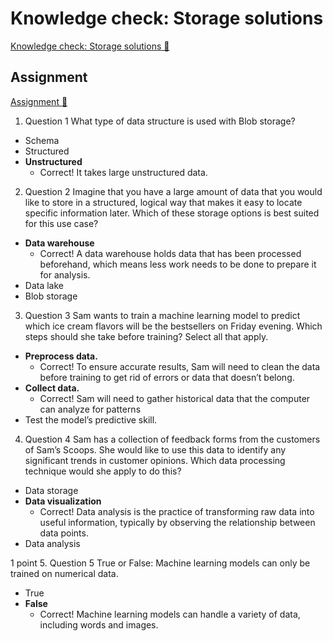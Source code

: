 # Knowledge check: Storage solutions

[Knowledge check: Storage solutions 🔗](https://www.coursera.org/learn/introduction-to-computers-and-operating-systems-and-security/assignment-submission/OM3vH/knowledge-check-storage-solutions)

## Assignment

[Assignment 🔗](https://www.coursera.org/learn/introduction-to-computers-and-operating-systems-and-security/assignment-submission/OM3vH/knowledge-check-storage-solutions/attempt)

1.  Question 1
    What type of data structure is used with Blob storage?

- Schema
- Structured
- **Unstructured**
  - Correct! It takes large unstructured data.

2. Question 2
   Imagine that you have a large amount of data that you would like to store in a structured, logical way that makes it easy to locate specific information later. Which of these storage options is best suited for this use case?

- **Data warehouse**
  - Correct! A data warehouse holds data that has been processed beforehand, which means less work needs to be done to prepare it for analysis.
- Data lake
- Blob storage

3. Question 3
   Sam wants to train a machine learning model to predict which ice cream flavors will be the bestsellers on Friday evening. Which steps should she take before training? Select all that apply.

- **Preprocess data.**
  - Correct! To ensure accurate results, Sam will need to clean the data before training to get rid of errors or data that doesn’t belong.
- **Collect data.**
  - Correct! Sam will need to gather historical data that the computer can analyze for patterns
- Test the model’s predictive skill.

4. Question 4
   Sam has a collection of feedback forms from the customers of Sam’s Scoops. She would like to use this data to identify any significant trends in customer opinions. Which data processing technique would she apply to do this?

- Data storage
- **Data visualization**
  - Correct! Data analysis is the practice of transforming raw data into useful information, typically by observing the relationship between data points.
- Data analysis

1 point 5.
Question 5
True or False: Machine learning models can only be trained on numerical data.

- True
- **False**
  - Correct! Machine learning models can handle a variety of data, including words and images.
